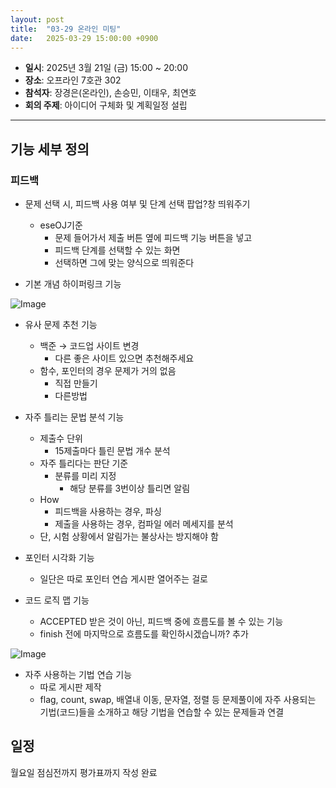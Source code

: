 ```yaml
---
layout: post
title:  "03-29 온라인 미팅"
date:   2025-03-29 15:00:00 +0900
---
```


- **일시**: 2025년 3월 21일 (금) 15:00 ~ 20:00
- **장소**: 오프라인 7호관 302
- **참석자**: 장경은(온라인), 손승민, 이태우, 최연호
- **회의 주제**: 아이디어 구체화 및 계획일정 설립

---

## 기능 세부 정의

### 피드백

- 문제 선택 시, 피드백 사용 여부 및 단계 선택 팝업?창 띄워주기
    - eseOJ기준
        - 문제 들어가서 제출 버튼 옆에 피드백 기능 버튼을 넣고
        - 피드백 단계를 선택할 수 있는 화면
        - 선택하면 그에 맞는 양식으로 띄워준다

- 기본 개념 하이퍼링크 기능

![Image](https://github.com/user-attachments/assets/6d2c2c50-0500-45a5-9911-533293ff807e)

- 유사 문제 추천 기능
    - 백준 → 코드업 사이트 변경
        - 다른 좋은 사이트 있으면 추천해주세요
    - 함수, 포인터의 경우 문제가 거의 없음
        - 직접 만들기
        - 다른방법

- 자주 틀리는 문법 분석 기능
    - 제출수 단위
        - 15제출마다 틀린 문법 개수 분석
    - 자주 틀리다는 판단 기준
        - 분류를 미리 지정
            - 해당 분류를 3번이상 틀리면 알림
    - How
        - 피드백을 사용하는 경우, 파싱
        - 제출을 사용하는 경우, 컴파일 에러 메세지를 분석
    - 단, 시험 상황에서 알림가는 불상사는 방지해야 함

- 포인터 시각화 기능
    - 일단은 따로 포인터 연습 게시판 열어주는 걸로

- 코드 로직 맵 기능
    - ACCEPTED 받은 것이 아닌, 피드백 중에 흐름도를 볼 수 있는 기능
    - finish 전에 마지막으로 흐름도를 확인하시겠습니까? 추가
    
![Image](https://github.com/user-attachments/assets/ac8aca0a-fc35-4a01-8446-f35085d0a53a)
    
- 자주 사용하는 기법 연습 기능
    - 따로 게시판 제작
    - flag, count, swap, 배열내 이동, 문자열, 정렬 등 문제풀이에 자주 사용되는 기법(코드)들을 소개하고 해당 기법을 연습할 수 있는 문제들과 연결

## 일정

월요일 점심전까지 평가표까지 작성 완료